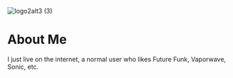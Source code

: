 ![logo2alt3 (3)](https://github.com/user-attachments/assets/fdd0bf39-10d7-4c3c-8853-420bee7d7268)

# About Me

I just live on the internet, a normal user who likes Future Funk, Vaporwave, Sonic, etc.
